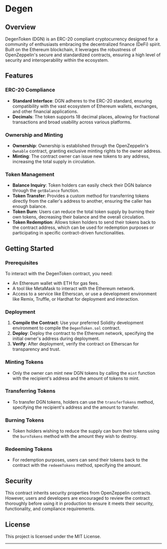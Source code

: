 # Degen

## Overview
DegenToken (DGN) is an ERC-20 compliant cryptocurrency designed for a community of enthusiasts embracing the decentralized finance (DeFi) spirit. Built on the Ethereum blockchain, it leverages the robustness of OpenZeppelin's secure and standardized contracts, ensuring a high level of security and interoperability within the ecosystem.

## Features

### ERC-20 Compliance
- **Standard Interface**: DGN adheres to the ERC-20 standard, ensuring compatibility with the vast ecosystem of Ethereum wallets, exchanges, and other financial applications.
- **Decimals**: The token supports 18 decimal places, allowing for fractional transactions and broad usability across various platforms.

### Ownership and Minting
- **Ownership**: Ownership is established through the OpenZeppelin's `Ownable` contract, granting exclusive minting rights to the owner address.
- **Minting**: The contract owner can issue new tokens to any address, increasing the total supply in circulation.

### Token Management
- **Balance Inquiry**: Token holders can easily check their DGN balance through the `getBalance` function.
- **Token Transfer**: Provides a custom method for transferring tokens directly from the caller's address to another, ensuring the caller has enough balance.
- **Token Burn**: Users can reduce the total token supply by burning their own tokens, decreasing their balance and the overall circulation.
- **Token Redemption**: Allows token holders to send their tokens back to the contract address, which can be used for redemption purposes or participating in specific contract-driven functionalities.

## Getting Started

### Prerequisites
To interact with the DegenToken contract, you need:
- An Ethereum wallet with ETH for gas fees.
- A tool like MetaMask to interact with the Ethereum network.
- Access to a service like Etherscan, or use a development environment like Remix, Truffle, or Hardhat for deployment and interaction.

### Deployment
1. **Compile the Contract**: Use your preferred Solidity development environment to compile the `DegenToken.sol` contract.
2. **Deploy**: Deploy the contract to the Ethereum network, specifying the initial owner's address during deployment.
3. **Verify**: After deployment, verify the contract on Etherscan for transparency and trust.

### Minting Tokens
- Only the owner can mint new DGN tokens by calling the `mint` function with the recipient's address and the amount of tokens to mint.

### Transferring Tokens
- To transfer DGN tokens, holders can use the `transferTokens` method, specifying the recipient's address and the amount to transfer.

### Burning Tokens
- Token holders wishing to reduce the supply can burn their tokens using the `burnTokens` method with the amount they wish to destroy.

### Redeeming Tokens
- For redemption purposes, users can send their tokens back to the contract with the `redeemTokens` method, specifying the amount.

## Security
This contract inherits security properties from OpenZeppelin contracts. However, users and developers are encouraged to review the contract thoroughly before using it in production to ensure it meets their security, functionality, and compliance requirements.

## License
This project is licensed under the MIT License.

---
